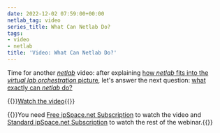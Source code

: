 ```yaml
---
date: 2022-12-02 07:59:00+00:00
netlab_tag: video
series_title: What Can Netlab Do?
tags:
- video
- netlab
title: 'Video: What Can Netlab Do?'
---
```

Time for another *[netlab](https://netlab.tools/)* video: after explaining [how _netlab_ fits into the _virtual lab orchestration_ picture](/2022/10/replacing-gns3-netlab.html), let's answer the next question: [what exactly can _netlab_ do?](https://my.ipspace.net/bin/get/NetTools/N2%20-%20What%20Can%20netlab%20Do.mp4?doccode=NetTools)

{{<jump>}}[Watch the video](https://my.ipspace.net/bin/get/NetTools/N2%20-%20What%20Can%20netlab%20Do.mp4?doccode=NetTools){{</jump>}}

{{<note info >}}You need [Free ipSpace.net Subscription](https://www.ipspace.net/Subscription/Free) to watch the video and [Standard ipSpace.net Subscription](https://www.ipspace.net/Subscription) to watch the rest of the webinar.{{</note>}}
